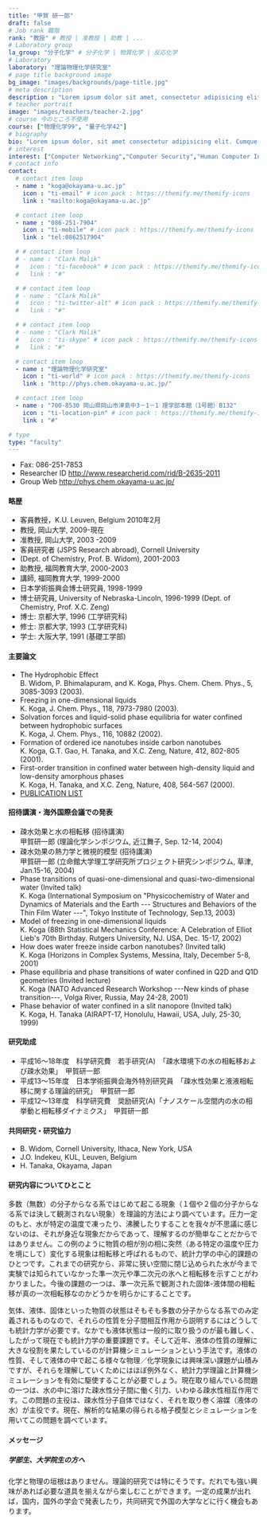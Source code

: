 ```yaml
---
title: "甲賀 研一郎"
draft: false
# Job rank 職階
rank: "教授" # 教授 | 准教授 | 助教 | ...
# Laboratory group
la_group: "分子化学" # 分子化学 | 物質化学 | 反応化学
# Laboratory
laboratory: "理論物理化学研究室"
# page title background image
bg_image: "images/backgrounds/page-title.jpg"
# meta description
description : "Lorem ipsum dolor sit amet, consectetur adipisicing elit, sed do eiusmod tempor incididunt ut labore. dolore magna aliqua. Ut enim ad minim veniam, quis nostrud."
# teacher portrait
image: "images/teachers/teacher-2.jpg"
# course 今のところ不使用
course: ["物理化学99", "量子化学42"]
# biography
bio: "Lorem ipsum dolor, sit amet consectetur adipisicing elit. Cumque accusamus tenetur ea harum delectus ab consequatur excepturi, odit qui in quo quia voluptate nam optio, culpa aspernatur. Error placeat iusto officia voluptas quae."
# interest
interest: ["Computer Networking","Computer Security","Human Computer Interfacing"]
# contact info
contact:
  # contact item loop
  - name : "koga@okayama-u.ac.jp"
    icon : "ti-email" # icon pack : https://themify.me/themify-icons
    link : "mailto:koga@okayama-u.ac.jp"

  # contact item loop
  - name : "086-251-7904"
    icon : "ti-mobile" # icon pack : https://themify.me/themify-icons
    link : "tel:0862517904"

  # # contact item loop
  # - name : "Clark Malik"
  #   icon : "ti-facebook" # icon pack : https://themify.me/themify-icons
  #   link : "#"

  # # contact item loop
  # - name : "Clark Malik"
  #   icon : "ti-twitter-alt" # icon pack : https://themify.me/themify-icons
  #   link : "#"

  # # contact item loop
  # - name : "Clark Malik"
  #   icon : "ti-skype" # icon pack : https://themify.me/themify-icons
  #   link : "#"

  # contact item loop
  - name : "理論物理化学研究室"
    icon : "ti-world" # icon pack : https://themify.me/themify-icons
    link : "http://phys.chem.okayama-u.ac.jp/"

  # contact item loop
  - name : "700-8530 岡山県岡山市津島中3－1－1 理学部本館（1号館）B132"
    icon : "ti-location-pin" # icon pack : https://themify.me/themify-icons
    link : "#"

# type
type: "faculty"
---
```


* Fax: 086-251-7853
* Researcher ID  http://www.researcherid.com/rid/B-2635-2011
* Group Web http://phys.chem.okayama-u.ac.jp/

#### 略歴

* 客員教授，K.U. Leuven, Belgium 2010年2月
* 教授, 岡山大学, 2009-現在
* 准教授, 岡山大学, 2003 -2009
* 客員研究者 (JSPS Research abroad), Cornell University
* (Dept. of Chemistry, Prof. B. Widom), 2001-2003
* 助教授, 福岡教育大学, 2000-2003
* 講師, 福岡教育大学, 1999-2000
* 日本学術振興会博士研究員, 1998-1999
* 博士研究員, University of Nebraska-Lincoln, 1996-1999 (Dept. of Chemistry, Prof. X.C. Zeng)
* 博士: 京都大学, 1996 (工学研究科)
* 修士: 京都大学, 1993 (工学研究科)
* 学士: 大阪大学, 1991 (基礎工学部)

#### 主要論文

* The Hydrophobic Effect<br />
  B. Widom, P. Bhimalapuram, and K. Koga, Phys. Chem. Chem. Phys., 5, 3085-3093 (2003).
* Freezing in one-dimensional liquids<br />
  K. Koga, J. Chem. Phys., 118, 7973-7980 (2003).
* Solvation forces and liquid-solid phase equilibria for water confined between hydrophobic surfaces<br />
  K. Koga, J. Chem. Phys., 116, 10882 (2002).
* Formation of ordered ice nanotubes inside carbon nanotubes<br />
  K. Koga, G.T. Gao, H. Tanaka, and X.C. Zeng, Nature, 412, 802-805 (2001).
* First-order transition in confined water between high-density liquid and low-density amorphous phases<br />
  K. Koga, H. Tanaka, and X.C. Zeng, Nature, 408, 564-567 (2000).
* [PUBLICATION LIST](http://phys.chem.okayama-u.ac.jp/koga/Publication.html)


#### 招待講演・海外国際会議での発表

* 疎水効果と水の相転移 (招待講演)<br />
  甲賀研一郎 (理論化学シンポジウム, 近江舞子, Sep. 12-14, 2004)
* 疎水効果の熱力学と微視的模型 (招待講演)<br />
  甲賀研一郎 (立命館大学理工学研究所プロジェクト研究シンポジウム, 草津, Jan.15-16, 2004)
* Phase transitions of quasi-one-dimensional and quasi-two-dimensional water (Invited talk)<br />
  K. Koga (International Symposium on "Physicochemistry of Water and Dynamics of Materials and the Earth --- Structures and Behaviors of the Thin Film Water ---", Tokyo Institute of Technology, Sep.13, 2003)
* Model of freezing in one-dimensional liquids<br />
  K. Koga (88th Statistical Mechanics Conference: A Celebration of Elliot Lieb's 70th Birthday. Rutgers University, NJ. USA, Dec. 15-17, 2002)
* How does water freeze inside carbon nanotubes? (Invited talk)<br />
  K. Koga (Horizons in Complex Systems, Messina, Italy, December 5-8, 2001)
* Phase equilibria and phase transitions of water confined in Q2D and Q1D geometries (Invited lecture)<br />
  K. Koga (NATO Advanced Research Workshop ---New kinds of phase transition---, Volga River, Russia, May 24-28, 2001)
* Phase behavior of water confined in a slit nanopore (Invited talk)<br />
  K. Koga, H. Tanaka (AIRAPT-17, Honolulu, Hawaii, USA, July, 25-30, 1999)


#### 研究助成

* 平成16～18年度　科学研究費　若手研究(A)　「疎水環境下の水の相転移および疎水効果」　甲賀研一郎
* 平成13～15年度　日本学術振興会海外特別研究員　「疎水性効果と液液相転移に関する理論的研究」　甲賀研一郎
* 平成12～13年度　科学研究費　奨励研究(A)「ナノスケール空間内の水の相挙動と相転移ダイナミクス」　甲賀研一郎

#### 共同研究・研究協力

* B. Widom, Cornell University, Ithaca, New York, USA
* J.O. Indekeu, KUL, Leuven, Belgium
* H. Tanaka, Okayama, Japan


#### 研究内容についてひとこと

多数（無数）の分子からなる系ではじめて起こる現象（１個や２個の分子からなる系では決して観測されない現象）を理論的方法により調べています。圧力一定のもと、水が特定の温度で凍ったり、沸騰したりすることを我々が不思議に感じないのは、それが身近な現象だからであって、理解するのが簡単なことだからではありません。この例のように物質の相が別の相に突然（ある特定の温度や圧力を境にして）変化する現象は相転移と呼ばれるもので、統計力学の中心的課題のひとつです。これまでの研究から、非常に狭い空間に閉じ込められた水が今まで実験では知られていなかった準一次元や準二次元の氷へと相転移を示すことがわかりました。今後の課題の一つは、準一次元系で観測された固体-液体間の相転移が真の一次相転移なのかどうかを明らかにすることです。

気体、液体、固体といった物質の状態はそもそも多数の分子からなる系でのみ定義されるものなので、それらの性質を分子間相互作用から説明するにはどうしても統計力学が必要です。なかでも液体状態は一般的に取り扱うのが最も難しく、したがって現在でも統計力学の重要課題です。そして近年、液体の性質の理解に大きな役割を果たしているのが計算機シミュレーションという手法です。液体の性質、そして液体の中で起こる様々な物理／化学現象には興味深い課題が山積みですが、それらを理解していくためにはほぼ例外なく、統計力学理論と計算機シミュレーションを有効に駆使することが必要でしょう。現在取り組んでいる問題の一つは、水の中に溶けた疎水性分子間に働く引力、いわゆる疎水性相互作用です。この問題の主役は、疎水性分子自体ではなく、それを取り巻く溶媒（液体の水）が主役です。現在、解析的な結果の得られる格子模型とシミュレーションを用いてこの問題を調べています。

#### メッセージ

##### 学部生、大学院生の方へ

化学と物理の垣根はありません。理論的研究では特にそうです。だれでも強い興味があれば必要な道具を揃えながら楽しむことができます。一定の成果が出れば，国内，国外の学会で発表したり，共同研究で外国の大学などに行く機会もあります。
